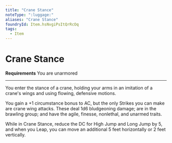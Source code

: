 ```yaml
---
title: "Crane Stance"
noteType: ":luggage:"
aliases: "Crane Stance"
foundryId: Item.hsNvgiPsItQrRcOq
tags:
  - Item
---
```


# Crane Stance

**Requirements** You are unarmored

* * *

You enter the stance of a crane, holding your arms in an imitation of a crane's wings and using flowing, defensive motions.

You gain a +1 circumstance bonus to AC, but the only Strikes you can make are crane wing attacks. These deal 1d6 bludgeoning damage; are in the brawling group; and have the agile, finesse, nonlethal, and unarmed traits.

While in Crane Stance, reduce the DC for High Jump and Long Jump by 5, and when you Leap, you can move an additional 5 feet horizontally or 2 feet vertically.
